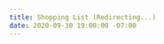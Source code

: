 ```yaml
---
title: Shopping List (Redirecting...)
date: 2020-09-30 19:00:00 -07:00
---
```


<script>

window.location = "https://canlis.com/uploads/shoppinglist.pdf";

</script>